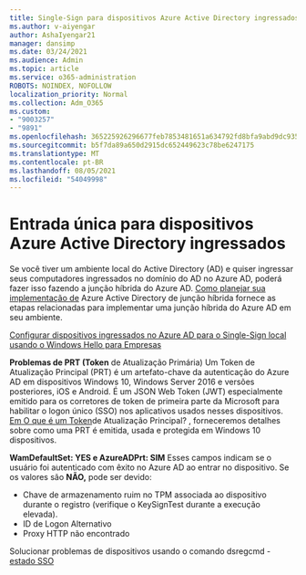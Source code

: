 ```yaml
---
title: Single-Sign para dispositivos Azure Active Directory ingressados
ms.author: v-aiyengar
author: AshaIyengar21
manager: dansimp
ms.date: 03/24/2021
ms.audience: Admin
ms.topic: article
ms.service: o365-administration
ROBOTS: NOINDEX, NOFOLLOW
localization_priority: Normal
ms.collection: Adm_O365
ms.custom:
- "9003257"
- "9891"
ms.openlocfilehash: 365225926296677feb7853481651a634792fd8bfa9abd9dc9359ffaae50b60eb
ms.sourcegitcommit: b5f7da89a650d2915dc652449623c78be6247175
ms.translationtype: MT
ms.contentlocale: pt-BR
ms.lasthandoff: 08/05/2021
ms.locfileid: "54049998"
---
```

# <a name="single-sign-on-for-azure-active-directory-joined-devices"></a>Entrada única para dispositivos Azure Active Directory ingressados

Se você tiver um ambiente local do Active Directory (AD) e quiser ingressar seus computadores ingressados no domínio do AD no Azure AD, poderá fazer isso fazendo a junção híbrida do Azure AD. [Como planejar sua implementação de](https://docs.microsoft.com/azure/active-directory/devices/hybrid-azuread-join-plan) Azure Active Directory de junção híbrida fornece as etapas relacionadas para implementar uma junção híbrida do Azure AD em seu ambiente.

[Configurar dispositivos ingressados no Azure AD para o Single-Sign local usando o Windows Hello para Empresas](https://docs.microsoft.com/azure/active-directory/devices/hybrid-azuread-join-plan) 

**Problemas de PRT (Token** de Atualização Primária) Um Token de Atualização Principal (PRT) é um artefato-chave da autenticação do Azure AD em dispositivos Windows 10, Windows Server 2016 e versões posteriores, iOS e Android. É um JSON Web Token (JWT) especialmente emitido para os corretores de token de primeira parte da Microsoft para habilitar o logon único (SSO) nos aplicativos usados nesses dispositivos. [Em O que é um Token](https://docs.microsoft.com/azure/active-directory/devices/concept-primary-refresh-token)de Atualização Principal? , forneceremos detalhes sobre como uma PRT é emitida, usada e protegida em Windows 10 dispositivos.

**WamDefaultSet: YES e AzureADPrt: SIM** Esses campos indicam se o usuário foi autenticado com êxito no Azure AD ao entrar no dispositivo. Se os valores são **NÃO,** pode ser devido:

- Chave de armazenamento ruim no TPM associada ao dispositivo durante o registro (verifique o KeySignTest durante a execução elevada).
- ID de Logon Alternativo
- Proxy HTTP não encontrado

Solucionar problemas de dispositivos usando o comando dsregcmd - [estado SSO](https://docs.microsoft.com/azure/active-directory/devices/troubleshoot-device-dsregcmd#sso-state)
